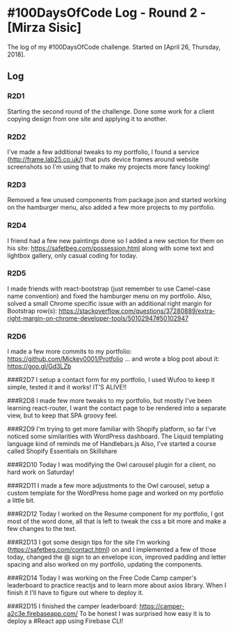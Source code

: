 # #100DaysOfCode Log - Round 2 - [Mirza Sisic]

The log of my #100DaysOfCode challenge. Started on [April 26, Thursday, 2018].

## Log

### R2D1
Starting the second round of the challenge.
Done some work for a client copying design from one site and applying it to another.

### R2D2
I've made a few additional tweaks to my portfolio, I found a service (http://frame.lab25.co.uk/) that puts device frames around website screenshots so I'm using that to make my projects more fancy looking!

### R2D3
Removed a few unused components from package.json and started working on the hamburger menu, also added a few more projects to my portfolio.

### R2D4
I friend had a few new paintings done so I added a new section for them on his site: https://safetbeg.com/possession.html  along with some text and lightbox gallery, only casual coding for today.

### R2D5
I made friends with react-bootstrap (just remember to use Camel-case name convention) and fixed the hamburger menu on my portfolio. Also, solved a small Chrome specific issue with an additional right margin for Bootstrap row(s): https://stackoverflow.com/questions/37280889/extra-right-margin-on-chrome-developer-tools/50102947#50102947

### R2D6
I made a few more commits to my portfolio: https://github.com/Mickey0001/Protfolio … and wrote a blog post about it: https://goo.gl/Gd3LZb

###R2D7
I setup a contact form for my portfolio, I used Wufoo to keep it simple, tested it and it works! IT'S ALIVE!!

###R2D8
 I made few more tweaks to my portfolio, but mostly I've been learning react-router, I want the contact page to be rendered into a separate view, but to keep that SPA groovy feel.

###R2D9
 I'm trying to get more familiar with Shopify platform, so far I've noticed some similarities with WordPress dashboard. The Liquid templating language kind of reminds me of Handlebars.js Also, I've started a course called Shopify Essentials on Skillshare

###R2D10
Today I was modifying the Owl carousel plugin for a client, no hard work on Saturday!

###R2D11
I made a few more adjustments to the Owl carousel, setup a custom template for the WordPress home page and worked on my portfolio a little bit.

###R2D12
 Today I worked on the Resume component for my portfolio, I got most of the word done, all that is left to tweak the css a bit more and make a few changes to the text.

###R2D13
I got some design tips for the site I'm working (https://safetbeg.com/contact.html) on and I implemented a few of those today, changed the @ sign to an envelope icon, improved padding and letter spacing and also worked on my portfolio, updating the components.

###R2D14
Today I was working on the Free Code Camp camper's leaderboard to practice reactjs and to learn more about axios library. When I finish it I'll have to figure out where to deploy it.

###R2D15
I finished the camper leaderboard: https://camper-a2c3e.firebaseapp.com/ To be honest I was surprised how easy it is to deploy a #React app using Firebase  CLI!

